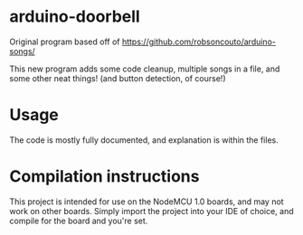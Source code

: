 # arduino-doorbell

Original program based off of https://github.com/robsoncouto/arduino-songs/

This new program adds some code cleanup, multiple songs in a file, and some other neat things! (and button detection, of course!)

# Usage
The code is mostly fully documented, and explanation is within the files.

# Compilation instructions
This project is intended for use on the NodeMCU 1.0 boards, and may not work on other boards.
Simply import the project into your IDE of choice, and compile for the board and you're set.
